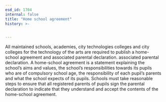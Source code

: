 ```yaml
---
esd_id: 1704
internal: false
title: "Home school agreement"
history: >-
  

---
```


All maintained schools, academies, city technologies colleges and city colleges for the technology of the arts are required to publish a home-school agreement and associated parental declaration.   associated parental declaration.  A home-school agreement is a statement explaining the school’s aims and values, the school’s responsibilities towards its pupils who are of compulsory school age, the responsibility of each pupil’s parents and what the school expects of its pupils.  Schools must take reasonable steps to ensure that all registered parents of pupils sign the parental declaration to indicate that they understand and accept the contents of the home-school agreement.

